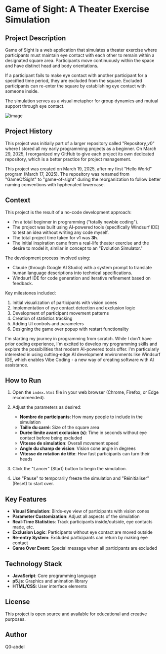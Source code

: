 # Game of Sight: A Theater Exercise Simulation

## Project Description
Game of Sight is a web application that simulates a theater exercise where participants must maintain eye contact with each other to remain within a designated square area. Participants move continuously within the space and have distinct head and body orientations.

If a participant fails to make eye contact with another participant for a specified time period, they are excluded from the square. Excluded participants can re-enter the square by establishing eye contact with someone inside.

The simulation serves as a visual metaphor for group dynamics and mutual support through eye contact.

![image](https://github.com/user-attachments/assets/e37b41a1-5b02-462b-8934-ec5cea02df32)

## Project History

This project was initially part of a larger repository called "Repository_v0" where I stored all my early programming projects as a beginner. On March 29, 2025, I reorganized my GitHub to give each project its own dedicated repository, which is a better practice for project management.

This project was created on March 19, 2025, after my first "Hello World" program (March 17, 2025). The repository was renamed from "GameOfSight" to "game-of-sight" during the reorganization to follow better naming conventions with hyphenated lowercase.

## Context
This project is the result of a no-code development approach:

- I'm a total beginner in programming ("totally newbie coding").
- The project was built using AI-powered tools (specifically Windsurf IDE) to test an idea without writing any code myself.
- The total project time taken for v1 was **3h**.
- The initial inspiration came from a real-life theater exercise and the desire to model it, similar in concept to an "Evolution Simulator."

The development process involved using:
- Claude (through Google AI Studio) with a system prompt to translate human language descriptions into technical specifications.
- Windsurf IDE for code generation and iterative refinement based on feedback.

Key milestones included:
1. Initial visualization of participants with vision cones
2. Implementation of eye contact detection and exclusion logic
3. Development of participant movement patterns
4. Creation of statistics tracking
5. Adding UI controls and parameters
6. Designing the game over popup with restart functionality

I'm starting my journey in programming from scratch. While I don't have prior coding experience, I'm excited to develop my programming skills and explore the possibilities that modern AI-powered tools offer. I'm particularly interested in using cutting-edge AI development environments like Windsurf IDE, which enables Vibe Coding - a new way of creating software with AI assistance.

## How to Run

1. Open the `index.html` file in your web browser (Chrome, Firefox, or Edge recommended).
2. Adjust the parameters as desired:
   - **Nombre de participants**: How many people to include in the simulation
   - **Taille du carré**: Size of the square area
   - **Durée limite avant exclusion (s)**: Time in seconds without eye contact before being excluded
   - **Vitesse de simulation**: Overall movement speed
   - **Angle du champ de vision**: Vision cone angle in degrees
   - **Vitesse de rotation de tête**: How fast participants can turn their heads

3. Click the "Lancer" (Start) button to begin the simulation.
4. Use "Pause" to temporarily freeze the simulation and "Réinitialiser" (Reset) to start over.

## Key Features

- **Visual Simulation**: Birds-eye view of participants with vision cones
- **Parameter Customization**: Adjust all aspects of the simulation
- **Real-Time Statistics**: Track participants inside/outside, eye contacts made, etc.
- **Exclusion Logic**: Participants without eye contact are moved outside
- **Re-entry System**: Excluded participants can return by making eye contact
- **Game Over Event**: Special message when all participants are excluded

## Technology Stack

- **JavaScript**: Core programming language
- **p5.js**: Graphics and animation library
- **HTML/CSS**: User interface elements

## License

This project is open source and available for educational and creative purposes.

## Author

Q0-abdel

